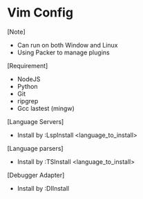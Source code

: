 # Vim Config 

[Note]
- Can run on both Window and Linux
- Using Packer to manage plugins

[Requirement]
- NodeJS
- Python
- Git
- ripgrep
- Gcc lastest (mingw)

[Language Servers]
- Install by :LspInstall <language_to_install>

[Language parsers]
- Install by :TSInstall <language_to_install>

[Debugger Adapter]
- Install by :DIInstall
